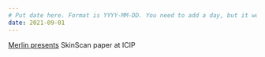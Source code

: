 ```yaml
---
# Put date here. Format is YYYY-MM-DD. You need to add a day, but it won't display.
date: 2021-09-01
---
```

[Merlin presents](https://2021.ieeeicip.org/Papers/ViewPaper.asp?PaperNum=2969) SkinScan paper at ICIP